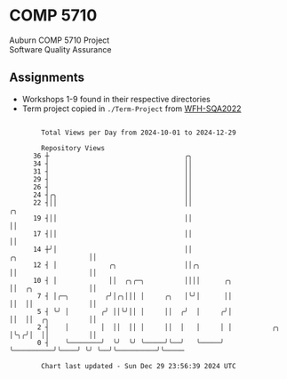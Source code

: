 # COMP 5710
Auburn COMP 5710 Project  
Software Quality Assurance

## Assignments
- Workshops 1-9 found in their respective directories
- Term project copied in `./Term-Project` from [WFH-SQA2022](https://github.com/wumphlett/WFH-SQA2022-AUBURN)

```

        Total Views per Day from 2024-10-01 to 2024-12-29

        Repository Views
      36 ┼                                  ╭╮
      34 ┤                                  ││
      31 ┤                                  ││
      29 ┤                                  ││
      26 ┤                                  ││
      24 ┤╭╮                                ││
      22 ┤││                                ││                                              ╭╮
      19 ┤││                                ││                                              ││
      17 ┤││                                ││                                              ││
      14 ┼╯│                                ││                          ╭╮                  ││
      12 ┤ │             ╭╮                 ││╭╮                        ││                  ││
      10 ┤ │             ││  ╭╮╭─╮          ││││      ╭╮                ││  ╭╮              ││
       7 ┤ │╭─╮         ╭╯│╭╮│││ │     ╭╮   │╰╯│      ││                ││  ││              ││
       5 ┤ ╰╯ │        ╭╯ ││╰╯││ │     ││  ╭╯  │     ╭╯│                ││  ││  ╭╮          ││
       2 ┤    │        │  ││  ││ │     ││  │   │     │ │          ╭╮    │╰╮╭╯│  ││          ││
       0 ┤    ╰────────╯  ╰╯  ╰╯ ╰─────╯╰──╯   ╰─────╯ ╰──────────╯╰────╯ ╰╯ ╰──╯╰──────────╯╰─────

        Chart last updated - Sun Dec 29 23:56:39 2024 UTC
        
```
